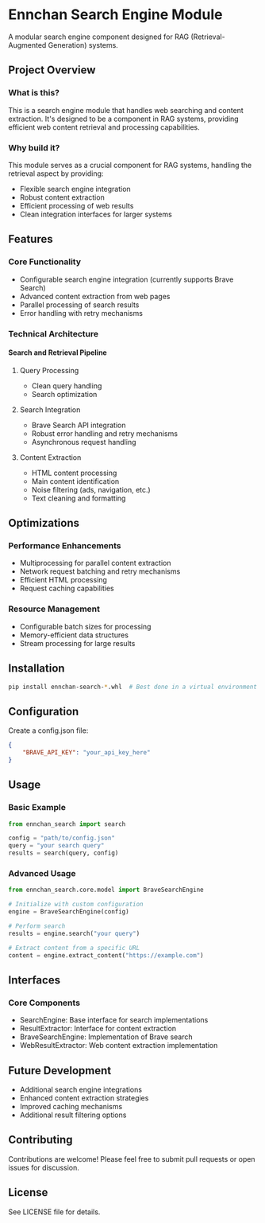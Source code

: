 # Ennchan Search Engine Module

A modular search engine component designed for RAG (Retrieval-Augmented Generation) systems.

## Project Overview

### What is this?
This is a search engine module that handles web searching and content extraction. It's designed to be a component in RAG systems, providing efficient web content retrieval and processing capabilities.

### Why build it?
This module serves as a crucial component for RAG systems, handling the retrieval aspect by providing:
- Flexible search engine integration
- Robust content extraction
- Efficient processing of web results
- Clean integration interfaces for larger systems

## Features

### Core Functionality
- Configurable search engine integration (currently supports Brave Search)
- Advanced content extraction from web pages
- Parallel processing of search results
- Error handling with retry mechanisms

### Technical Architecture

#### Search and Retrieval Pipeline
1. Query Processing
   - Clean query handling
   - Search optimization

2. Search Integration
   - Brave Search API integration
   - Robust error handling and retry mechanisms
   - Asynchronous request handling

3. Content Extraction
   - HTML content processing
   - Main content identification
   - Noise filtering (ads, navigation, etc.)
   - Text cleaning and formatting

## Optimizations

### Performance Enhancements
- Multiprocessing for parallel content extraction
- Network request batching and retry mechanisms
- Efficient HTML processing
- Request caching capabilities

### Resource Management
- Configurable batch sizes for processing
- Memory-efficient data structures
- Stream processing for large results

## Installation

```bash
pip install ennchan-search-*.whl  # Best done in a virtual environment
```

## Configuration

Create a config.json file:
```json
{
    "BRAVE_API_KEY": "your_api_key_here"
}
```

## Usage

### Basic Example
```python
from ennchan_search import search

config = "path/to/config.json"
query = "your search query"
results = search(query, config)
```

### Advanced Usage
```python
from ennchan_search.core.model import BraveSearchEngine

# Initialize with custom configuration
engine = BraveSearchEngine(config)

# Perform search
results = engine.search("your query")

# Extract content from a specific URL
content = engine.extract_content("https://example.com")
```

## Interfaces

### Core Components
- SearchEngine: Base interface for search implementations
- ResultExtractor: Interface for content extraction
- BraveSearchEngine: Implementation of Brave search
- WebResultExtractor: Web content extraction implementation

## Future Development
- Additional search engine integrations
- Enhanced content extraction strategies
- Improved caching mechanisms
- Additional result filtering options

## Contributing
Contributions are welcome! Please feel free to submit pull requests or open issues for discussion.

## License
See LICENSE file for details.